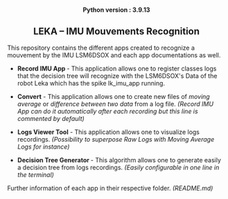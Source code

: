
<H4 align="center">Python version : 3.9.13 </H4>

<H2 align="center">LEKA – IMU Mouvements Recognition </H2>

This repository contains the different apps created to recognize a mouvement by the IMU LSM6DSOX and each app documentations as well.


- <b>Record IMU App </b> - This application allows one to register classes logs that the decision tree will recognize with the LSM6DSOX's Data of the robot Leka which has the spike lk_imu_app running.

- <b>Convert</b> - This application allows one to create new files of <i>moving average</i> or <i>difference between two data</i> from a log file. <i>(Record IMU App can do it automatically after each recording but this line is commented by default)</i>

- <b>Logs Viewer Tool</b> - This application allows one to visualize logs recordings. <i>(Possibility to superpose Raw Logs with Moving Average Logs for instance)</i>

- <b> Decision Tree Generator </b> - This algorithm allows one to generate easily a decision tree from logs recordings. <i>(Easily configurable in one line in the terminal)</i>

Further information of each app in their respective folder. <i>(README.md)</i>

